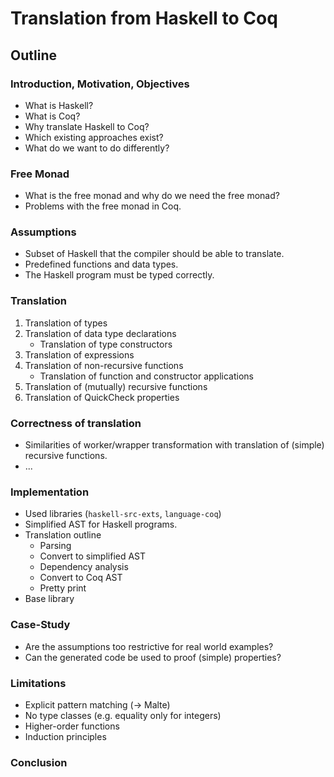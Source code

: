 # Translation from Haskell to Coq

## Outline

### Introduction, Motivation, Objectives

-   What is Haskell?
-   What is Coq?
-   Why translate Haskell to Coq?
-   Which existing approaches exist?
-   What do we want to do differently?

### Free Monad

-   What is the free monad and why do we need the free monad?
-   Problems with the free monad in Coq.

### Assumptions

-   Subset of Haskell that the compiler should be able to translate.
-   Predefined functions and data types.
-   The Haskell program must be typed correctly.

### Translation

1.  Translation of types
2.  Translation of data type declarations
    -   Translation of type constructors
3.  Translation of expressions
4.  Translation of non-recursive functions
    -   Translation of function and constructor applications
5.  Translation of (mutually) recursive functions
6.  Translation of QuickCheck properties

### Correctness of translation

-   Similarities of worker/wrapper transformation with translation of (simple)
    recursive functions.
-   ...

### Implementation

-   Used libraries (`haskell-src-exts`, `language-coq`)
-   Simplified AST for Haskell programs.
-   Translation outline
    -   Parsing
    -   Convert to simplified AST
    -   Dependency analysis
    -   Convert to Coq AST
    -   Pretty print
- Base library

### Case-Study

-   Are the assumptions too restrictive for real world examples?
-   Can the generated code be used to proof (simple) properties?

### Limitations

-   Explicit pattern matching (→ Malte)
-   No type classes (e.g. equality only for integers)
-   Higher-order functions
-   Induction principles

### Conclusion
